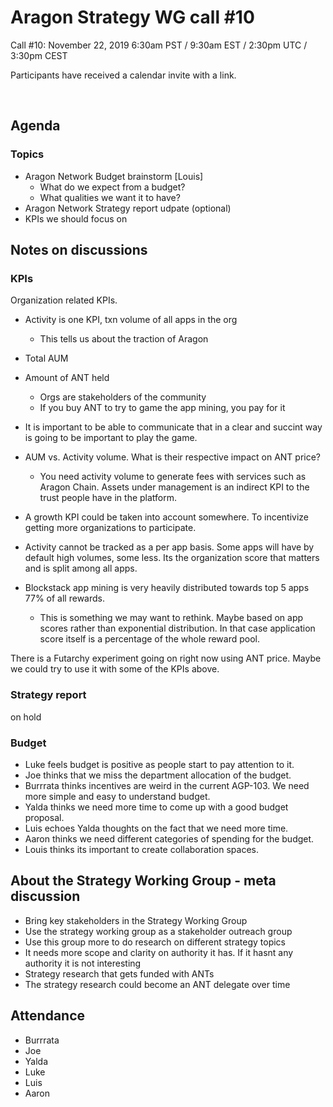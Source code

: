 # Aragon Strategy WG call #10

Call #10: November 22, 2019 6:30am PST / 9:30am EST / 2:30pm UTC / 3:30pm CEST

Participants have received a calendar invite with a link.

<br>

## Agenda

### Topics
- Aragon Network Budget brainstorm [Louis]
    - What do we expect from a budget?
    - What qualities we want it to have?
- Aragon Network Strategy report udpate (optional)
- KPIs we should focus on

## Notes on discussions

### KPIs

Organization related KPIs. 
- Activity is one KPI, txn volume of all apps in the org
    - This tells us about the traction of Aragon
- Total AUM
- Amount of ANT held 
    - Orgs are stakeholders of the community
    - If you buy ANT to try to game the app mining, you pay for it

- It is important to be able to communicate that in a clear and succint way is going to be important to play the game.

- AUM vs. Activity volume. What is their respective impact on ANT price?
    - You need activity volume to generate fees with services such as Aragon Chain. Assets under management is an indirect KPI to the trust people have in the platform.

- A growth KPI could be taken into account somewhere. To incentivize getting more organizations to participate.

- Activity cannot be tracked as a per app basis. Some apps will have by default high volumes, some less. Its the organization score that matters and is split among all apps.

- Blockstack app mining is very heavily distributed towards top 5 apps 77% of all rewards. 
    - This is something we may want to rethink. Maybe based on app scores rather than exponential distribution. In that case application score itself is a percentage of the whole reward pool.

There is a Futarchy experiment going on right now using ANT price. Maybe we could try to use it with some of the KPIs above.

### Strategy report 

on hold

### Budget

- Luke feels budget is positive as people start to pay attention to it.
- Joe thinks that we miss the department allocation of the budget.
- Burrrata thinks incentives are weird in the current AGP-103. We need more simple and easy to understand budget.
- Yalda thinks we need more time to come up with a good budget proposal. 
- Luis echoes Yalda thoughts on the fact that we need more time.
- Aaron thinks we need different categories of spending for the budget.
- Louis thinks its important to create collaboration spaces.

## About the Strategy Working Group - meta discussion
- Bring key stakeholders in the Strategy Working Group
- Use the strategy working group as a stakeholder outreach group
- Use this group more to do research on different strategy topics
- It needs more scope and clarity on authority it has. If it hasnt any authority it is not interesting
- Strategy research that gets funded with ANTs
- The strategy research could become an ANT delegate over time 


## Attendance

- Burrrata
- Joe
- Yalda
- Luke
- Luis
- Aaron